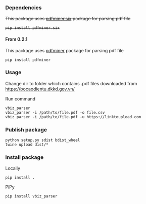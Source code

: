 ### Dependencies


~~This package uses [pdfminer.six](https://pypi.org/project/pdfminer.six/) package for parsing pdf file~~

~~```pip install pdfminer.six```~~

#### From 0.2.1

This package uses [pdfminer](https://pypi.org/project/pdfminer/) package for parsing pdf file

```pip install pdfminer```

### Usage

Change dir to folder which contains .pdf files downloaded from https://bocaodientu.dkkd.gov.vn/

Run command

```
vbiz_parser
vbiz_parser -i /path/to/file.pdf -o file.csv
vbiz_parser -i /path/to/file.pdf -u https://linktoupload.com
```

### Publish package

```
python setup.py sdist bdist_wheel
twine upload dist/*
```

### Install package

Locally
```
pip install .
```

PiPy
```
pip install vbiz_parser
```

